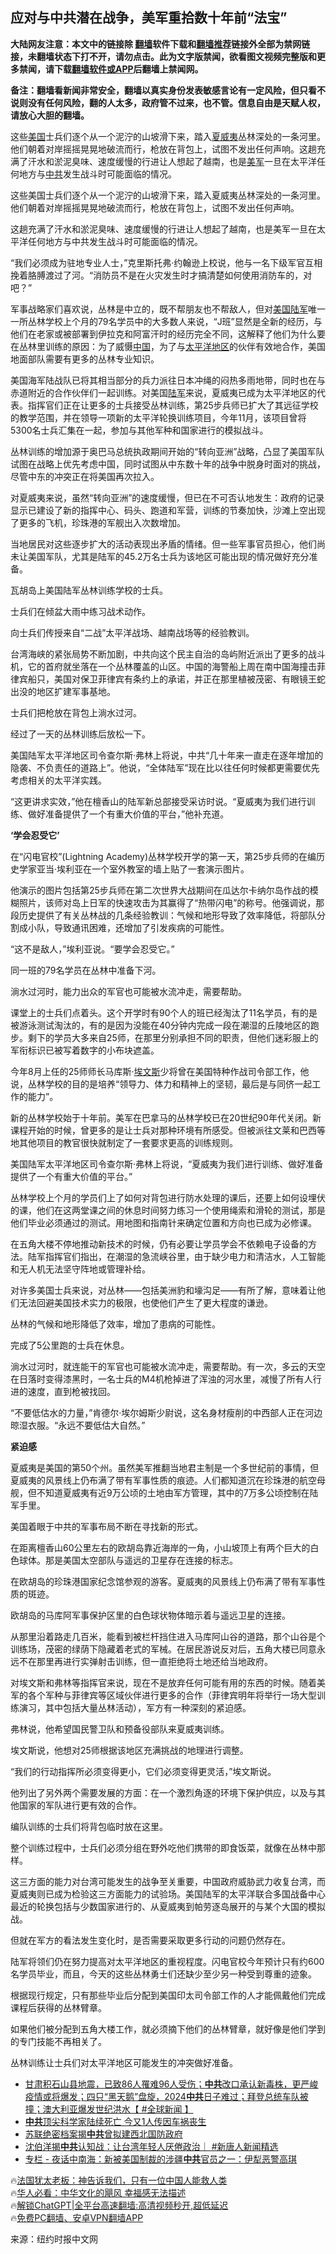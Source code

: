 <!-- 面包屑导航 --> <h2>应对与中共潜在战争，美军重拾数十年前“法宝”</h2> <p class="notice"><b>大陆网友注意：本文中的链接除 <a href="https://github.com/bannedbook/fanqiang" >翻墙</a>软件下载和<a href="https://github.com/killgcd/justmysocks/blob/master/README.md">翻墙推荐</a>链接外全部为禁网链接，未翻墙状态下打不开，请勿点击。此为文字版禁闻，欲看图文视频完整版和更多禁闻，请下载<a href="https://github.com/bannedbook/fanqiang">翻墙软件或APP</a>后翻墙上禁闻网。</p><p>备注：翻墙看新闻非常安全，翻墙以真实身份发表敏感言论有一定风险，但只看不说则没有任何风险，翻的人太多，政府管不过来，也不管。信息自由是天赋人权，请放心大胆的翻墙。</b></p>  <div class="entry"> <p id="summary">这些<a href="https://www.bannedbook.org/bnews/tag/%e7%be%8e%e5%9b%bd/" class="st_tag internal_tag" rel="tag" title="标签 美国 下的日志">美国</a>士兵们逐个从一个泥泞的山坡滑下来，踏入<a href="https://www.bannedbook.org/bnews/tag/%e5%a4%8f%e5%a8%81%e5%a4%b7/" class="st_tag internal_tag" rel="tag" title="标签 夏威夷 下的日志">夏威夷</a>丛林深处的一条河里。他们朝着对岸摇摇晃晃地破流而行，枪放在背包上，试图不发出任何声响。这趟充满了汗水和淤泥臭味、速度缓慢的行进让人想起了越南，也是<a href="https://www.bannedbook.org/bnews/tag/%e7%be%8e%e5%86%9b/" class="st_tag internal_tag" rel="tag" title="标签 美军 下的日志">美军</a>一旦在太平洋任何地方与<a href="https://www.bannedbook.org/bnews/tag/%e4%b8%ad%e5%85%b1/" class="st_tag internal_tag" rel="tag" title="标签 中共 下的日志">中共</a>发生战斗时可能面临的情况。</p> <p>这些美国士兵们逐个从一个泥泞的山坡滑下来，踏入夏威夷丛林深处的一条河里。他们朝着对岸摇摇晃晃地破流而行，枪放在背包上，试图不发出任何声响。</p> <p>这趟充满了汗水和淤泥臭味、速度缓慢的行进让人想起了越南，也是美军一旦在太平洋任何地方与中共发生战斗时可能面临的情况。</p> <p>“我们必须成为驻地专业人士，”克里斯托弗·约翰逊上校说，他与一名下级军官互相挽着胳膊渡过了河。“消防员不是在火灾发生时才搞清楚如何使用消防车的，对吧？”</p> <p>军事战略家们喜欢说，丛林是中立的，既不帮朋友也不帮敌人，但对<a href="https://www.bannedbook.org/bnews/tag/%E7%BE%8E%E5%9B%BD%E9%99%86%E5%86%9B/" class="st_tag internal_tag" rel="tag" title="标签 美国陆军 下的日志">美国陆军</a>唯一一所丛林学校上个月的79名学员中的大多数人来说，“J班”显然是全新的经历，与他们在老家或被部署到伊拉克和阿富汗时的经历完全不同，这解释了他们为什么要在丛林里训练的原因：为了威慑<span class='wp_keywordlink_affiliate'><a href="https://www.bannedbook.org/" title="中国" target="_blank">中国</a></span>，为了与<a href="https://www.bannedbook.org/bnews/tag/%E5%A4%AA%E5%B9%B3%E6%B4%8B%E5%9C%B0%E5%8C%BA/" class="st_tag internal_tag" rel="tag" title="标签 太平洋地区 下的日志">太平洋地区</a>的伙伴有效地合作，美国地面部队需要有更多的丛林专业知识。</p> <p>美国海军陆战队已将其相当部分的兵力派往日本冲绳的闷热多雨地带，同时也在与赤道附近的合作伙伴们一起训练。对美国<a href="https://www.bannedbook.org/bnews/tag/%E9%99%86%E5%86%9B/" class="st_tag internal_tag" rel="tag" title="标签 陆军 下的日志">陆军</a>来说，夏威夷已成为太平洋地区的代表。指挥官们正在让更多的士兵接受丛林训练，第25步兵师已扩大了其远征学校的教学范围，并在领导一项新的太平洋轮换训练项目，今年11月，该项目曾将5300名士兵汇集在一起，参加与其他军种和国家进行的模拟战斗。</p> <p>丛林训练的增加源于奥巴马总统执政期间开始的“转向亚洲”战略，凸显了美国军队试图在战略上优先考虑中国，同时试图从中东数十年的战争中脱身时面对的挑战，尽管中东的冲突正在将美国再次拉入。</p> <p>对夏威夷来说，虽然“转向亚洲”的速度缓慢，但已在不可否认地发生：政府的记录显示已建设了新的指挥中心、码头、跑道和军营，训练的节奏加快，沙滩上空出现了更多的飞机，珍珠港的军舰出入次数增加。</p> <p>当地居民对这些逐步扩大的活动表现出矛盾的情绪。但一些军事官员担心，他们尚未让美国军队，尤其是陆军的45.2万名士兵为该地区可能出现的情况做好充分准备。</p> <p>瓦胡岛上美国陆军丛林训练学校的士兵。</p> <p>士兵们在倾盆大雨中练习战术动作。</p> <p>向士兵们传授来自“二战”太平洋战场、越南战场等的经验教训。</p> <p>台湾海峡的紧张局势不断加剧，中共向这个民主自治的岛屿附近派出了更多的战斗机，它的首府就坐落在一个丛林覆盖的山区。中国的海警船上周在南中国海撞击菲律宾船只，美国对保卫菲律宾有条约上的承诺，并正在那里植被茂密、有眼镜王蛇出没的地区扩建军事基地。</p> <p>士兵们把枪放在背包上淌水过河。</p> <p>经过了一天的丛林训练后放松一下。</p> <p>美国陆军太平洋地区司令查尔斯·弗林上将说，中共“几十年来一直走在逐年增加的隐袭、不负责任的道路上”。他说，“全体陆军”现在比以往任何时候都更需要优先考虑相关的太平洋实践。</p> <p>“这更讲求实效，”他在檀香山的陆军新总部接受采访时说。“夏威夷为我们进行训练、做好准备提供了一个有重大价值的平台，”他补充道。</p> <p><strong>‘学会忍受它’</strong></p> <p>在“闪电官校”(Lightning Academy)丛林学校开学的第一天，第25步兵师的在编历史学家亚当·埃利亚在一个室外教室的墙上贴了一套演示图片。</p> <p>他演示的图片包括第25步兵师在第二次世界大战期间在瓜达尔卡纳尔岛作战的模糊照片，该师对岛上日军的快速攻击为其赢得了“热带闪电”的称号。他强调说，那段历史提供了有关丛林战的几条经验教训：气候和地形导致了效率降低，将部队分割成小队，导致通讯困难，还增加了引发疾病的可能性。</p> <p>“这不是敌人，”埃利亚说。“要学会忍受它。”</p> <p>同一班的79名学员在丛林中准备下河。</p> <p>淌水过河时，能力出众的军官也可能被水流冲走，需要帮助。</p> <p>课堂上的士兵们点着头。这个开学时有90个人的班已经淘汰了11名学员，有的是被游泳测试淘汰的，有的是因为没能在40分钟内完成一段在潮湿的丘陵地区的跑步。剩下的学员大多来自25师，在那里分别承担不同的职责，但他们迷彩服上的军衔标识已被写着数字的小布块遮盖。</p> <p>今年8月上任的25师师长马库斯·<a href="https://www.bannedbook.org/bnews/tag/%E5%9F%83%E6%96%87%E6%96%AF/" class="st_tag internal_tag" rel="tag" title="标签 埃文斯 下的日志">埃文斯</a>少将曾在美国特种作战司令部工作，他说，丛林学校的目的是培养“领导力、体力和精神上的坚韧，最后是与同侪一起工作的能力”。</p> <p>新的丛林学校始于十年前。美军在巴拿马的丛林学校已在20世纪90年代关闭。新课程开始的时候，曾更多的是让士兵对那种环境有所感受。但被派往文莱和巴西等地其他项目的教官很快就制定了一套要求更高的训练规则。</p> <p>美国陆军太平洋地区司令查尔斯·弗林上将说，“夏威夷为我们进行训练、做好准备提供了一个有重大价值的平台。”</p> <p>丛林学校上个月的学员们上了如何对背包进行防水处理的课后，还要上如何设埋伏的课，他们在这两堂课之间的休息时间努力练习一个使用绳索和滑轮的测试，那是他们毕业必须通过的测试。用地图和指南针来确定位置和方向也已成为必修课。</p>  <p>在五角大楼不停地推动新技术的时候，仍有必要让学员学会不依赖电子设备的方法。陆军指挥官们指出，在潮湿的急流峡谷里，由于缺少电力和清洁水，人工智能和无人机无法坚守阵地或管理补给。</p> <p>对许多美国士兵来说，对丛林——包括美洲豹和壕沟足——有所了解，意味着让他们无法回避美国技术实力的极限，也使他们产生了更大程度的谦逊。</p> <p>丛林的气候和地形降低了效率，增加了患病的可能性。</p> <p>完成了5公里跑的士兵在休息。</p> <p>淌水过河时，就连能干的军官也可能被水流冲走，需要帮助。有一次，多云的天空在日落时变得漆黑时，一名士兵的M4机枪掉进了浑浊的河水里，减慢了所有人行进的速度，直到枪被找回。</p> <p>“不要低估水的力量，”肯德尔·埃尔姆斯少尉说，这名身材瘦削的中西部人正在河边晾湿衣服。“永远不要低估大自然。”</p> <p><strong>紧迫感</strong></p> <p>夏威夷是美国的第50个州。虽然美军推翻当地君主制是一个多世纪前的事情，但夏威夷的风景线上仍布满了带有军事性质的痕迹。人们都知道沉在珍珠港的航空母舰，但不知道夏威夷有近9万公顷的土地由军方管理，其中的7万多公顷控制在陆军手里。</p> <p>美国着眼于中共的军事布局不断在寻找新的形式。</p> <p>在距离檀香山60公里左右的欧胡岛靠近海岸的一角，小山坡顶上有两个巨大的白色球体。那是美国太空部队与遥远的卫星存在连接的标志。</p> <p>在欧胡岛的珍珠港国家纪念馆参观的游客。夏威夷的风景线上仍布满了带有军事性质的斑迹。</p> <p>欧胡岛的马库阿军事保护区里的白色球状物体暗示着与遥远卫星的连接。</p> <p>从那里沿着路走几百米，能看到被栏杆挡住进入马库阿山谷的道路，那个山谷是个训练场，茂密的绿荫下隐藏着老式的军械。在居民游说反对后，五角大楼已同意永远不在那里再进行实弹射击训练，但一直拒绝将土地还给当地政府。</p> <p>对埃文斯和弗林等指挥官来说，现在不是放弃任何可能有用的东西的时候。随着美军的各个军种与菲律宾等区域伙伴进行更多的合作（菲律宾明年将举行一场大型训练演习，其中包括大量丛林活动），军方有一种深刻的紧迫感。</p>  <p>弗林说，他希望国民警卫队和预备役部队来夏威夷训练。</p> <p>埃文斯说，他想对25师根据该地区充满挑战的地理进行调整。</p> <p>“我们的行动指挥所必须变得更小，它们必须变得更灵活，”埃文斯说。</p> <p>他列出了另外两个需要发展的方面：在一个激烈角逐的环境下保护供应，以及与其他国家的军队进行更有效的合作。</p> <p>编队训练的士兵们将背包临时放在这里。</p> <p>整个训练过程中，士兵们必须分组在野外吃他们携带的即食饭菜，就像在丛林中那样。</p> <p>这三方面的能力对台湾可能发生的战争至关重要，中国政府威胁武力收复台湾，而夏威夷则已成为检验这三方面能力的试验场。美国陆军的太平洋联合多国战备中心最近的轮换包括与少数国家进行的、从夏威夷到帕劳逐岛展开的与某个大国的模拟战。</p> <p>但就在军方的看法发生变化时，是否需要采取更多行动的问题仍然存在。</p> <p>陆军将领们仍在努力提高对太平洋地区的重视程度。闪电官校今年预计只有约600名学员毕业，而且，今天的这些丛林勇士们还缺少至少另一种受到尊重的迹象。</p> <p>根据现行规定，只有那些毕业后分配到美国印太司令部工作的人才能佩戴他们完成课程后获得的丛林臂章。</p> <p>如果他们被分配到五角大楼工作，就必须摘下他们的丛林臂章，就好像是他们学到的专门技能不再相关了。</p> <p>丛林训练让士兵们对太平洋地区可能发生的冲突做好准备。</p> <!--<div id="taboola-mid-1"></div>--><ul class='op-related-articles' title='相关阅读'> <li><a href='https://www.bannedbook.org/bnews/bannedvideo/20231219/1975951.html' target='_blank'>甘肃积石山县地震，已致86人罹难96人受伤；<b>中共</b>改口承认新毒株，更严峻疫情或将爆发；四只“黑天鹅”盘旋，2024<b>中共</b>日子难过；拜登总统车队被撞；澳大利亚爆发世纪洪水【 #全球新闻 】</a></li> <li><a href='https://www.bannedbook.org/bnews/topimagenews/20231219/1975947.html' target='_blank'><b>中共</b>顶尖科学家陆续死亡 今又1人传因车祸丧生</a></li> <li><a href='https://www.bannedbook.org/bnews/lishi/20231219/1975946.html' target='_blank'>苏联绝密档案揭<b>中共</b>曾拟建西北国防政府</a></li> <li><a href='https://www.bannedbook.org/bnews/bannedvideo/20231219/1975940.html' target='_blank'>沈伯洋揭<b>中共</b>认知战：让台湾年轻人厌倦政治｜ #新唐人新闻精选</a></li> <li><a href='https://www.bannedbook.org/bnews/ssgc/20231219/1975935.html' target='_blank'>专栏 - 夜话中南海：新被美国制裁的涉疆<b>中共</b>官员之一：伊犁恶警高琪</a></li> </ul> <p class="texttj"> 🔥<a href="https://www.bannedbook.org/bnews/ssgc/20230219/1850782.html" target="_blank">法国犹太老板：神告诉我们，只有一位中国人能救人类</a><br/> 🔥<a href="https://www.bannedbook.org/bnews/comments/20220220/1694796.html" target="_blank">华人必看：中华文化的飓风 幸福感无法描述</a><br/> 🔥<a href="https://github.com/bannedbook/fanqiang/wiki/V2ray%E6%9C%BA%E5%9C%BA" target="_blank">解锁ChatGPT|全平台高速翻墙:高清视频秒开,超低延迟</a><br/> 🔥<a href="https://github.com/bannedbook/fanqiang/wiki/%E7%A6%81%E9%97%BB%E7%BD%91%E5%AE%89%E5%8D%93%E7%BF%BB%E5%A2%99%E6%96%B0%E9%97%BBAPP" target="_blank">免费PC翻墙、安卓VPN翻墙APP</a><br/> </p><p class="src-info">来源：纽约时报中文网 </p> <a name='sharetosocial'></a> <div style="margin-bottom:5px;padding-bottom:5px;clear:both"> <div id="archive-pix-1" class="banner-ads"> <!-- AuctionX Display platform tag START --> <div id="27602x728x90x621x_ADSLOT1" clicktrack="%%CLICK_URL_ESC%%"></div>  <!-- AuctionX Display platform tag END --> </div> <div id="archive-pix-2" class="banner-ads"> <!-- AuctionX Display platform tag START --> <div id="27556x300x250x621x_ADSLOT1" clicktrack="%%CLICK_URL_ESC%%" style="margin:0 auto;text-align:center"></div>  <!-- AuctionX Display platform tag END --> </div> </div>  <div id="archive-pix-1" class="banner-ads"> <!-- AuctionX Display platform tag START --> <div id="27603x728x90x621x_ADSLOT1" clicktrack="%%CLICK_URL_ESC%%"></div>  <!-- AuctionX Display platform tag END --> </div> </div><!--END ENTRY--> 